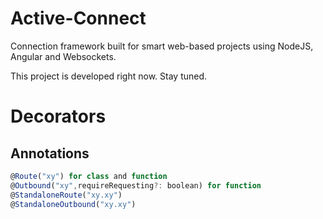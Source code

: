 # Active-Connect

Connection framework built for smart web-based projects using NodeJS, Angular and Websockets.

This project is developed right now. Stay tuned.

# Decorators

## Annotations

```javascript
@Route("xy") for class and function
@Outbound("xy",requireRequesting?: boolean) for function
@StandaloneRoute("xy.xy")
@StandaloneOutbound("xy.xy")
```
